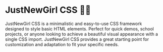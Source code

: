 # JustNewGirl CSS 🌸✨
JustNewGirl CSS is a minimalistic and easy-to-use CSS framework designed to style basic HTML elements. Perfect for quick demos, school projects, or anyone looking to achieve a beautiful visual appearance with a single CSS import. JustNewGirl CSS provides a great starting point for customization and adaptation to fit your specific needs.
